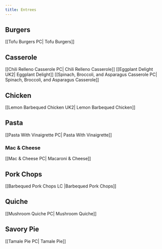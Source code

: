 ```yaml
---
title: Entrees
---
```

## Burgers
[[Tofu Burgers PC| Tofu Burgers]]
## Casserole
[[Chili Relleno Casserole PC| Chili Relleno Casserole]]
[[Eggplant Delight UK2| Eggplant Delight]]
[[Spinach, Broccoli, and Asparagus Casserole PC| Spinach, Broccoli, and Asparagus Casserole]]
## Chicken
[[Lemon Barbequed Chicken UK2| Lemon Barbequed Chicken]]
## Pasta
[[Pasta With Vinaigrette PC| Pasta With Vinaigrette]]
### Mac & Cheese
[[Mac & Cheese PC| Macaroni & Cheese]]
## Pork Chops
[[Barbequed Pork Chops LC |Barbequed Pork Chops]]
## Quiche
[[Mushroom Quiche PC| Mushroom Quiche]]
## Savory Pie
[[Tamale Pie PC| Tamale Pie]]